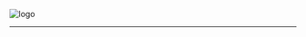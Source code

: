 <a id="top"></a>
![logo](http://TIOF.Click/PLDWikiHeader)
***




<!--stackedit_data:
eyJoaXN0b3J5IjpbLTE0ODU5NTA4NDMsMjA0MDI5NzYyMl19
-->